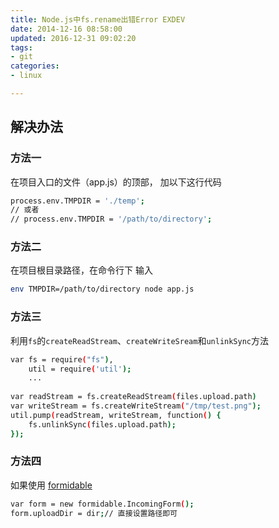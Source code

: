 ```yaml
---
title: Node.js中fs.rename出错Error EXDEV
date: 2014-12-16 08:58:00
updated: 2016-12-31 09:02:20
tags: 
- git
categories: 
- linux

---
```

## 解决办法

### 方法一
在项目入口的文件（app.js）的顶部， 加以下这行代码
```bash
process.env.TMPDIR = './temp';
// 或者
// process.env.TMPDIR = '/path/to/directory';
```
### 方法二
在项目根目录路径，在命令行下 输入
```bash
env TMPDIR=/path/to/directory node app.js
```


<!--more-->


### 方法三
利用`fs`的`createReadStream`、`createWriteSream`和`unlinkSync`方法
```bash
var fs = require("fs"),
    util = require('util');
    ...
    
var readStream = fs.createReadStream(files.upload.path)
var writeStream = fs.createWriteStream("/tmp/test.png");
util.pump(readStream, writeStream, function() {
    fs.unlinkSync(files.upload.path);
});
```
### 方法四
如果使用 [formidable](https://github.com/felixge/node-formidable)

```bash
var form = new formidable.IncomingForm();
form.uploadDir = dir;// 直接设置路径即可
```